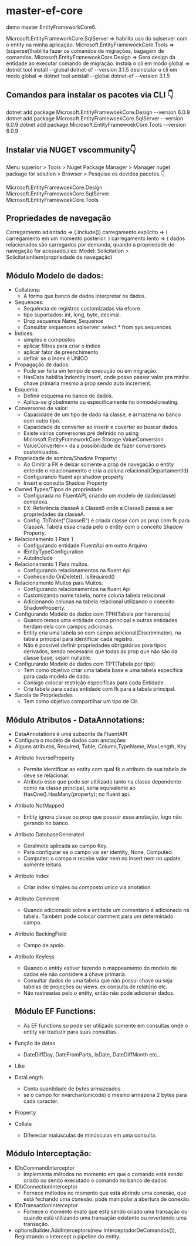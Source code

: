 # master-ef-core
demo master EntityFrameworkCore6.

Microsoft.EntityFrameworkCore.SqlServer => habilita uso do sqlserver com o entity na minha aplicação.
Microsoft.EntityFramewoekCore.Tools => (superset)habilita fazer os comandos de migrações, bagagem de comandos.
Microsoft.EntityFramewoekCore.Design => Gera design da entidade ao executar comando de migração.
instala o cli em modo global => dotnet tool install --global dotnet-ef --version 3.1.5
desinstalar o cli em modo global => dotnet tool unistall --global dotnet-ef --version 3.1.5

## Comandos para instalar os pacotes via CLI 👇
dotnet add package Microsoft.EntityFramewoekCore.Design --version 6.0.9
dotnet add package Microsoft.EntityFramewoekCore.SqlServer --version 6.0.9
dotnet add package Microsoft.EntityFramewoekCore.Tools --version 6.0.9

## Instalar via NUGET vscommunity👇
Menu superior > Tools > Nuget Package Manager > Manager nuget package for solution > Browser >
Pesquise os devidos pacotes.👇

Microsoft.EntityFramewoekCore.Design
Microsoft.EntityFramewoekCore.SqlServer
Microsoft.EntityFramewoekCore.Tools

## Propriedades de navegação
Carregamento adiantado => (.Include())
carregamento explícito => ( carregamento em um momento posterior. )
carregamento lento => ( dados relacionados são carregados por demanda, quando a propriedade de navegação for acessado.)
ex: Model: Solicitation > SolicitationItem(propriedade de navegação)

## Módulo Modelo de dados:
- Collations: 
   * A forma que banco de dados interpretar os dados.
- Sequences: 
   * Sequência de registros customizadas via efcore.
   * tipo suportados: int, long, byte, decimal.
   * Drop sequence Name_Sequence
   * Consultar sequences sqlserver: select * from sys.sequences
- Índices:
  * simples e compostos
  * aplicar filtros para criar o índice
  * aplicar fator de preenchimento
  * definir se o index é ÚNICO
- Propagação de dados:
  * Pode ser feita em tempo de execução ou em migração.
  * HasData habilita Indentity insert, onde posso passar valor pra minha chave primaria mesmo a prop sendo auto increment.
- Esquema:
  * Definir esquema no banco de dados.
  * Aplica-se globalmente ou especificamente no onmodelcreating. 
- Conversores de valor:
  * Capacidade de um tipo de dado na classe, e armazena no banco com outro tipo.
  * Capacidade de converter ao inserir e coverter ao buscar dados.
  * Existe vários conversores pré definido no using Microsoft.EntityFrameworkCore.Storage.ValueConversion
  * ValueConverter<> da a possibilidade de fazer conversores customizados.
- Propriedade de sombra/Shadow Property:
  * Ao Omitir a FK e deixar somente a prop de navegação o entity entende o relacionamento e cria a coluna relacional(DepartamentId)
  * Configurando fluent api shadow property
  * Insert e consulta Shadow Property
- Owned Types/Tipos de propriedade
  * Configurada no FluentAPI, criando um modelo de dado(classe) complexa.
  * EX: Referência classeA a ClasseB onde a ClasseB passa a ser propriedades da classeA.
  * Config .ToTable("ClasseB") é criada classe com as prop com fk para ClasseA. Tabela essa criada pelo o entity com o conceito Shadow Property.
- Relacionamento 1 Para 1
  * Configurando entidade FluentApi em outro Arquivo
  * IEntityTypeConfiguration
  * AutoInclude
- Relacionamento 1 Para muitos.
  * Configurando relacionamentos na fluent Api
  * Conhecendo OnDelete(), IsRequired()
- Relacionamento Muitos para Muitos.
  * Configurando relacionamentos na fluent Api
  * Customizando nome tabela, nome coluna tabela relacional
  * Adicionando colunas na tabela relacional utilizando o conceito ShadowProperty.
- Configurando Modelo de dados com TPH(Tabela por hierarquia)
  * Quando temos uma entidade como principal e outras entidades herdam dela com campos adicionais.
  * Entity cria uma tabela só com campo adicional(Discriminator), na tabela principal para identificar cada registro.
  * Não é possível definir propriedades obrigatórias para tipos derivados, sendo necessário que todas as prop que não são da classe base, sejam nullable.
- Configurando Modelo de dados com TPT(Tabela por tipo)
  * Tem como objetivo criar uma tabela base e uma tabela específica para cada modelo de dado.
  * Consigo colocar restrição especifícas para cada Entidade.
  * Cria tabela para cadas entidade com fk para a tabela principal.
- Sacola de Propriedades
  * Tem como objetivo compartilhar um tipo de Clr.

## Módulo Atributos - DataAnnotations:
  * DataAnnotations é uma subscrita da FluentAPI
  * Configura o modelo de dados com anotações
  * Alguns atributos, Required, Table, Column,TypeName, MaxLength, Key
- Atributo InverseProperty
  * Permite identificar ao entity com qual fk o atributo de sua tabela de deve se relacionar.
  * Atributo esse que pode ser ultilizado tanto na classe dependente como na classe principal, seria equivalente ao HasOne().HasMany(property); no fluent api.
- Atributo NotMapped
  * Entity ignora classe ou prop que possuir essa anotação, logo não gerando no banco.
- Atributo DatabaseGenerated
  * Geralmete aplicada ao campo Key.
  * Para configurar se o campo vai ser identity, None, Computed.
  * Computer: o campo n recebe valor nem no insert nem no update, somente leitura.
- Atributo Index
  * Criar index simples ou composto unico via anotation.
- Atributo Comment
  * Quando adicionado sobre a entitade um comentário é adicionado na tabela. Também pode colocar comment para um determinado campo.
- Atributo BackingField
  * Campo de apoio.
- Atributo Keyless
  * Quando o entity estiver fazendo o mappeamento do modelo de dados ele não considere a chave primaria.
  * Consultar dados de uma tabela que não possui chave ou seja tabelas de projeções ou views. ex consulta de relatório etc.  
  * Não rastreadas pelo o entity, então não pode adicionar dados.

  ## Módulo EF Functions:
  * As EF functions so pode ser utilizado somente em consultas onde o entity vai traduzir para suas consultas.
- Função de datas
  * DateDiffDay, DateFromParts, IsDate, DateDiffMonth etc..
- Like
- DataLength
  * Conta quantidade de bytes armazeados.
  * se o campo for nvarchar(unicode) o mesmo armazena 2 bytes para cada caracter.
- Property
- Collate
  * Difereciar maiúsculas de minúsculas em uma consulta.

 ## Módulo Interceptação: 
- IDbCommandInterceptor
  * Implementa métodos no momento em que o comando está sendo criado ou sendo executado o comando no banco de dados.
- IDbConnectionInterceptor
  * Fornece métodos no momento que está abrindo uma conexão, que está fechando uma conexão. pode manipular a abertura de conexão.
- IDbTransactionInterceptor
  * Fornece o momento exato que está sendo criado uma transação ou quando está utilizando uma transação existente ou revertendo uma transação.
-  optionsBuilder.AddInterceptors(new InterceptadorDeComandos()), Registrando o intercept o pipeline do entity. 